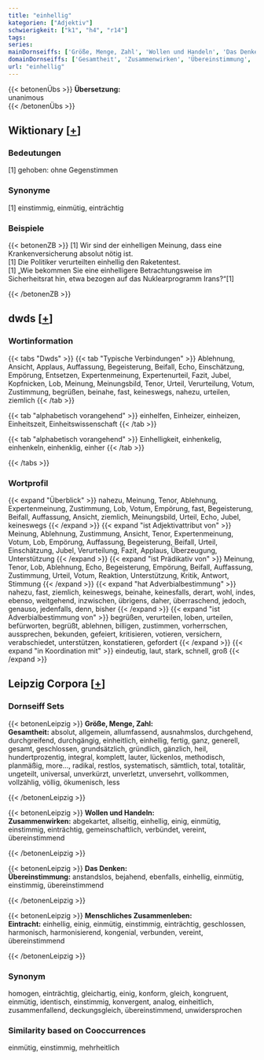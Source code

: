 ```yaml
---
title: "einhellig"
kategorien: ["Adjektiv"]
schwierigkeit: ["k1", "h4", "r14"]
tags:
series:
mainDornseiffs: ['Größe, Menge, Zahl', 'Wollen und Handeln', 'Das Denken', 'Menschliches Zusammenleben']
domainDornseiffs: ['Gesamtheit', 'Zusammenwirken', 'Übereinstimmung', 'Eintracht']
url: "einhellig"
---
```


{{< betonenÜbs >}}
**Übersetzung:**  
unanimous  
{{< /betonenÜbs >}}

## Wiktionary [[+](https://de.wiktionary.org/wiki/einhellig)]

### Bedeutungen
[1] gehoben: ohne Gegenstimmen  

### Synonyme
[1] einstimmig, einmütig, einträchtig  

### Beispiele
{{< betonenZB >}}
[1] Wir sind der einhelligen Meinung, dass eine Krankenversicherung absolut nötig ist.  
[1] Die Politiker verurteilten einhellig den Raketentest.  
[1] „Wie bekommen Sie eine einhelligere Betrachtungsweise im Sicherheitsrat hin, etwa bezogen auf das Nuklearprogramm Irans?“[1]  

{{< /betonenZB >}}


## dwds [[+](https://www.dwds.de/wb/einhellig)]

### Wortinformation
{{< tabs "Dwds" >}}
{{< tab "Typische Verbindungen" >}}
Ablehnung, Ansicht, Applaus, Auffassung, Begeisterung, Beifall, Echo, Einschätzung, Empörung, Entsetzen, Expertenmeinung, Expertenurteil, Fazit, Jubel, Kopfnicken, Lob, Meinung, Meinungsbild, Tenor, Urteil, Verurteilung, Votum, Zustimmung, begrüßen, beinahe, fast, keineswegs, nahezu, urteilen, ziemlich
{{< /tab >}}

{{< tab "alphabetisch vorangehend" >}}
einhelfen, Einheizer, einheizen, Einheitszeit, Einheitswissenschaft
{{< /tab >}}

{{< tab "alphabetisch vorangehend" >}}
Einhelligkeit, einhenkelig, einhenkeln, einhenklig, einher
{{< /tab >}}

{{< /tabs >}}

### Wortprofil
{{< expand "Überblick" >}} nahezu, Meinung, Tenor, Ablehnung, Expertenmeinung, Zustimmung, Lob, Votum, Empörung, fast, Begeisterung, Beifall, Auffassung, Ansicht, ziemlich, Meinungsbild, Urteil, Echo, Jubel, keineswegs {{< /expand >}}
{{< expand "ist Adjektivattribut von" >}} Meinung, Ablehnung, Zustimmung, Ansicht, Tenor, Expertenmeinung, Votum, Lob, Empörung, Auffassung, Begeisterung, Beifall, Urteil, Einschätzung, Jubel, Verurteilung, Fazit, Applaus, Überzeugung, Unterstützung {{< /expand >}}
{{< expand "ist Prädikativ von" >}} Meinung, Tenor, Lob, Ablehnung, Echo, Begeisterung, Empörung, Beifall, Auffassung, Zustimmung, Urteil, Votum, Reaktion, Unterstützung, Kritik, Antwort, Stimmung {{< /expand >}}
{{< expand "hat Adverbialbestimmung" >}} nahezu, fast, ziemlich, keineswegs, beinahe, keinesfalls, derart, wohl, indes, ebenso, weitgehend, inzwischen, übrigens, daher, überraschend, jedoch, genauso, jedenfalls, denn, bisher {{< /expand >}}
{{< expand "ist Adverbialbestimmung von" >}} begrüßen, verurteilen, loben, urteilen, befürworten, begrüßt, ablehnen, billigen, zustimmen, vorherrschen, aussprechen, bekunden, gefeiert, kritisieren, votieren, versichern, verabschiedet, unterstützen, konstatieren, gefordert {{< /expand >}}
{{< expand "in Koordination mit" >}} eindeutig, laut, stark, schnell, groß {{< /expand >}}

## Leipzig Corpora [[+](https://corpora.uni-leipzig.de/en/res?word=einhellig&corpusId=deu_newscrawl-public_2018)]

### Dornseiff Sets
{{< betonenLeipzig >}}
**Größe, Menge, Zahl:**  
**Gesamtheit:** absolut, allgemein, allumfassend, ausnahmslos, durchgehend, durchgreifend, durchgängig, einheitlich, einhellig, fertig, ganz, generell, gesamt, geschlossen, grundsätzlich, gründlich, gänzlich, heil, hundertprozentig, integral, komplett, lauter, lückenlos, methodisch, planmäßig, more..., radikal, restlos, systematisch, sämtlich, total, totalitär, ungeteilt, universal, unverkürzt, unverletzt, unversehrt, vollkommen, vollzählig, völlig, ökumenisch, less  

{{< /betonenLeipzig >}}


{{< betonenLeipzig >}}
**Wollen und Handeln:**  
**Zusammenwirken:** abgekartet, allseitig, einhellig, einig, einmütig, einstimmig, einträchtig, gemeinschaftlich, verbündet, vereint, übereinstimmend  

{{< /betonenLeipzig >}}


{{< betonenLeipzig >}}
**Das Denken:**  
**Übereinstimmung:** anstandslos, bejahend, ebenfalls, einhellig, einmütig, einstimmig, übereinstimmend  

{{< /betonenLeipzig >}}


{{< betonenLeipzig >}}
**Menschliches Zusammenleben:**  
**Eintracht:** einhellig, einig, einmütig, einstimmig, einträchtig, geschlossen, harmonisch, harmonisierend, kongenial, verbunden, vereint, übereinstimmend  

{{< /betonenLeipzig >}}

### Synonym
homogen, einträchtig, gleichartig, einig, konform, gleich, kongruent, einmütig, identisch, einstimmig, konvergent, analog, einheitlich, zusammenfallend, deckungsgleich, übereinstimmend, unwidersprochen


### Similarity based on Cooccurrences
einmütig, einstimmig, mehrheitlich

